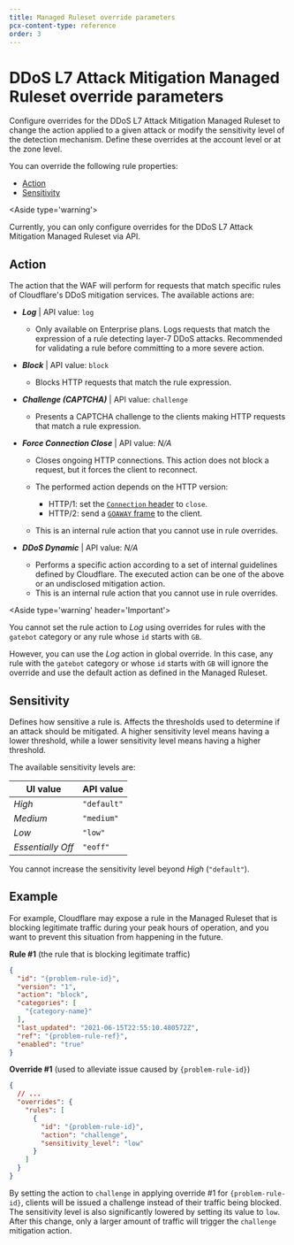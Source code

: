 ```yaml
---
title: Managed Ruleset override parameters
pcx-content-type: reference
order: 3
---
```


# DDoS L7 Attack Mitigation Managed Ruleset override parameters

Configure overrides for the DDoS L7 Attack Mitigation Managed Ruleset to change the action applied to a given attack or modify the sensitivity level of the detection mechanism. Define these overrides at the account level or at the zone level.

You can override the following rule properties:

* [Action](#action)
* [Sensitivity](#sensitivity)

<Aside type='warning'>

Currently, you can only configure overrides for the DDoS L7 Attack Mitigation Managed Ruleset via API.

</Aside>

## Action

The action that the WAF will perform for requests that match specific rules of Cloudflare's DDoS mitigation services. The available actions are:

<Definitions>

- _**Log**_ | API value: `log`
    - Only available on Enterprise plans. Logs requests that match the expression of a rule detecting layer-7 DDoS attacks. Recommended for validating a rule before committing to a more severe action.

- _**Block**_ | API value: `block`
    - Blocks HTTP requests that match the rule expression.

- _**Challenge (CAPTCHA)**_ | API value: `challenge`
    - Presents a CAPTCHA challenge to the clients making HTTP requests that match a rule expression.

- _**Force Connection Close**_ | API value: _N/A_
    - Closes ongoing HTTP connections. This action does not block a request, but it forces the client to reconnect.
    - The performed action depends on the HTTP version:

      - HTTP/1: set the [`Connection` header](https://developer.mozilla.org/en-US/docs/Web/HTTP/Headers/Connection#directives) to `close`.
      - HTTP/2: send a [`GOAWAY` frame](https://datatracker.ietf.org/doc/html/rfc7540#section-6.8) to the client.

    - This is an internal rule action that you cannot use in rule overrides.

- _**DDoS Dynamic**_ | API value: _N/A_
    - Performs a specific action according to a set of internal guidelines defined by Cloudflare. The executed action can be one of the above or an undisclosed mitigation action.
    - This is an internal rule action that you cannot use in rule overrides.

</Definitions>

<Aside type='warning' header='Important'>

You cannot set the rule action to _Log_ using overrides for rules with the `gatebot` category or any rule whose `id` starts with `GB`.

However, you can use the _Log_ action in global override. In this case, any rule with the `gatebot` category or whose `id` starts with `GB` will ignore the override and use the default action as defined in the Managed Ruleset.

</Aside>

## Sensitivity

Defines how sensitive a rule is. Affects the thresholds used to determine if an attack should be mitigated. A higher sensitivity level means having a lower threshold, while a lower sensitivity level means having a higher threshold.

The available sensitivity levels are:

UI value          | API value
------------------|----------
_High_            | `"default"`
_Medium_          | `"medium"`
_Low_             | `"low"`
_Essentially Off_ | `"eoff"`

You cannot increase the sensitivity level beyond _High_ (`"default"`).

## Example

For example, Cloudflare may expose a rule in the Managed Ruleset that is blocking legitimate traffic during your peak hours of operation, and you want to prevent this situation from happening in the future.

**Rule #1** (the rule that is blocking legitimate traffic)

```json
{
  "id": "{problem-rule-id}",
  "version": "1",
  "action": "block",
  "categories": [
    "{category-name}"
  ],
  "last_updated": "2021-06-15T22:55:10.480572Z",
  "ref": "{problem-rule-ref}",
  "enabled": "true"
}
```

**Override #1** (used to alleviate issue caused by `{problem-rule-id}`)

```json
{
  // ...
  "overrides": {
    "rules": [
      {
        "id": "{problem-rule-id}",
        "action": "challenge",
        "sensitivity_level": "low"
      }
    ]
  }
}
```

By setting the action to `challenge` in applying override #1 for `{problem-rule-id}`, clients will be issued a challenge instead of their traffic being blocked. The sensitivity level is also significantly lowered by setting its value to `low`. After this change, only a larger amount of traffic will trigger the `challenge` mitigation action.
